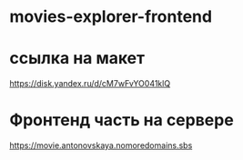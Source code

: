 # movies-explorer-frontend

# ссылка на макет
https://disk.yandex.ru/d/cM7wFvYO041klQ

# Фронтенд часть на сервере
https://movie.antonovskaya.nomoredomains.sbs
